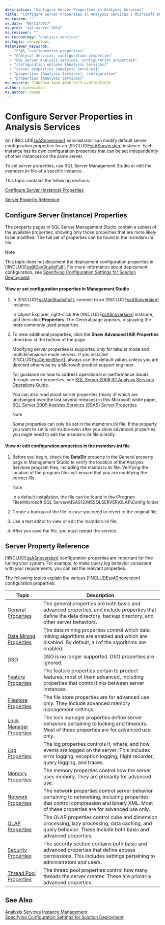 ```yaml
---
description: "Configure Server Properties in Analysis Services"
title: "Configure Server Properties in Analysis Services | Microsoft Docs"
ms.custom: ""
ms.date: "06/13/2017"
ms.prod: "sql-server-2014"
ms.reviewer: ""
ms.technology: "analysis-services"
ms.topic: conceptual
helpviewer_keywords: 
  - "SSAS, configuration properties"
  - "Analysis Services, configuration properties"
  - "SQL Server Analysis Services, configuration properties"
  - "configuration options [Analysis Services]"
  - "server properties [Analysis Services]"
  - "properties [Analysis Services], configuration"
  - "properties [Analysis Services]"
ms.assetid: 274b89cd-14ed-4666-bc13-eedf1de51e18
author: minewiskan
ms.author: owend
---
```

# Configure Server Properties in Analysis Services
  An [!INCLUDE[ssASnoversion](../../includes/ssasnoversion-md.md)] administrator can modify default server configuration properties for an [!INCLUDE[ssASnoversion](../../includes/ssasnoversion-md.md)] instance. Each instance has its own configuration properties that can be set independently of other instances on the same server.  
  
 To set server properties, use SQL Server Management Studio or edit the msmdsrv.ini file of a specific instance.  
  
 This topic contains the following sections:  
  
 [Configure Server (Instance) Properties](#bkmk_config)  
  
 [Server Property Reference](#bkmk_ref)  
  
##  <a name="bkmk_config"></a> Configure Server (Instance) Properties  
 The property pages in SQL Server Management Studio contain a subset of the available properties, showing only those properties that are more likely to be modified. The full set of properties can be found in the msmdsrv.ini file.  
  
> [!NOTE]  
>  This topic does not document the deployment configuration properties in [!INCLUDE[ssBIDevStudioFull](../../includes/ssbidevstudiofull-md.md)]. For more information about deployment configuration, see [Specifying Configuration Settings for Solution Deployment](../multidimensional-models/deployment-script-files-solution-deployment-config-settings.md).  
  
#### View or set configuration properties in Management Studio  
  
1.  In [!INCLUDE[ssManStudioFull](../../includes/ssmanstudiofull-md.md)], connect to an [!INCLUDE[ssASnoversion](../../includes/ssasnoversion-md.md)] instance.  
  
     In Object Explorer, right-click the [!INCLUDE[ssASnoversion](../../includes/ssasnoversion-md.md)] instance, and then click **Properties**. The General page appears, displaying the more commonly used properties.  
  
2.  To view additional properties, click the **Show Advanced (All) Properties** checkbox at the bottom of the page.  
  
     Modifying server properties is supported only for tabular mode and multidimensional mode servers. If you installed [!INCLUDE[ssGeminiShort](../../includes/ssgeminishort-md.md)], always use the default values unless you are directed otherwise by a Microsoft product support engineer.  
  
     For guidance on how to address operational or performance issues through server properties, see [SQL Server 2008 R2 Analysis Services Operations Guide](https://go.microsoft.com/fwlink/?LinkID=225539).  
  
     You can also read about server properties (many of which are unchanged over the last several releases) in this Microsoft white paper, [SQL Server 2005 Analysis Services (SSAS) Server Properties](https://go.microsoft.com/fwlink/?LinkID=199102).  
  
    > [!NOTE]  
    >  Some properties can only be set in the msmdrsrv.ini file. If the property you want to set is not visible even after you show advanced properties, you might need to edit the msmdsrv.ini file directly.  
  
#### View or edit configuration properties in the msmdsrv.ini file  
  
1.  Before you begin, check the **DataDir** property in the General property page in Management Studio to verify the location of the Analysis Services program files, including the msmdsrv.ini file. Verifying the location of the program files will ensure that you are modifying the correct file.  
  
    > [!NOTE]  
    >  In a default installation, the file can be found in the \Program Files\Microsoft SQL Server\MSAS12.MSSQLSERVER\OLAP\Config folder  
  
2.  Create a backup of the file in case you need to revert to the original file.  
  
3.  Use a text editor to view or edit the msmdsrv.ini file.  
  
4.  After you save the file, you must restart the service.  
  
##  <a name="bkmk_ref"></a> Server Property Reference  
 [!INCLUDE[ssASnoversion](../../includes/ssasnoversion-md.md)] configuration properties are important for fine tuning your system. For example, to make query log behavior consistent with your requirements, you can set the relevant properties.  
  
 The following topics explain the various [!INCLUDE[ssASnoversion](../../includes/ssasnoversion-md.md)] configuration properties:  
  
|Topic|Description|  
|-----------|-----------------|  
|[General Properties](general-properties.md)|The general properties are both basic and advanced properties, and include properties that define the data directory, backup directory, and other server behaviors.|  
|[Data Mining Properties](data-mining-properties.md)|The data mining properties control which data mining algorithms are enabled and which are disabled. By default, all of the algorithms are enabled.|  
|DSO|DSO is no longer supported. DSO properties are ignored.|  
|[Feature Properties](feature-properties.md)|The feature properties pertain to product features, most of them advanced, including properties that control links between server instances.|  
|[Filestore Properties](filestore-properties.md)|The file store properties are for advanced use only. They include advanced memory management settings.|  
|[Lock Manager Properties](lock-manager-properties.md)|The lock manager properties define server behaviors pertaining to locking and timeouts. Most of these properties are for advanced use only.|  
|[Log Properties](log-properties.md)|The log properties controls if, where, and how events are logged on the server. This includes error logging, exception logging, flight recorder, query logging, and traces.|  
|[Memory Properties](memory-properties.md)|The memory properties control how the server uses memory. They are primarily for advanced use.|  
|[Network Properties](network-properties.md)|The network properties control server behavior pertaining to networking, including properties that control compression and binary XML. Most of these properties are for advanced use only.|  
|[OLAP Properties](olap-properties.md)|The OLAP properties control cube and dimension processing, lazy processing, data caching, and query behavior. These include both basic and advanced properties.|  
|[Security Properties](security-properties.md)|The security section contains both basic and advanced properties that define access permissions. This includes settings pertaining to administrators and users.|  
|[Thread Pool Properties](thread-pool-properties.md)|The thread pool properties control how many threads the server creates. These are primarily advanced properties.|  
  
## See Also  
 [Analysis Services Instance Management](../instances/analysis-services-instance-management.md)   
 [Specifying Configuration Settings for Solution Deployment](../multidimensional-models/deployment-script-files-solution-deployment-config-settings.md)  
  
  
